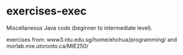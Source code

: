 # exercises-exec
Miscellaneous Java code (beginner to intermediate level).

exercises from: www3.ntu.edu.sg/home/ehchua/programming/ and morlab.mie.utoronto.ca/MIE250/
